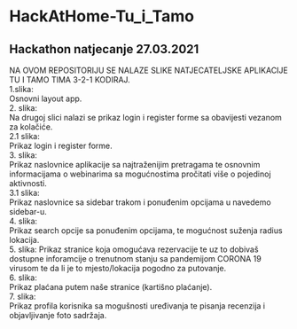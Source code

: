 # HackAtHome-Tu_i_Tamo
## Hackathon natjecanje 27.03.2021

NA OVOM REPOSITORIJU SE NALAZE SLIKE NATJECATELJSKE APLIKACIJE TU I TAMO TIMA 3-2-1 KODIRAJ.  
1.slika:  
        Osnovni layout app.  
2. slika:  
        Na drugoj slici nalazi se prikaz login i register forme sa obavijesti vezanom za kolačiće.  
2.1 slika:  
        Prikaz login i register forme.  
3. slika:  
        Prikaz naslovnice aplikacije sa najtraženijim pretragama te osnovnim informacijama o webinarima sa mogućnostima pročitati više o pojedinoj aktivnosti.  
 3.1 slika:  
        Prikaz naslovnice sa sidebar trakom i ponuđenim opcijama u navedemo sidebar-u.  
 4. slika:  
         Prikaz search opcije sa ponuđenim opcijama, te mogućnost suženja radius lokacija.  
 5. slika:
         Prikaz stranice koja omogućava rezervacije te uz to dobivaš dostupne inforamcije o trenutnom stanju sa pandemijom CORONA 19 virusom te da li je to mjesto/lokacija pogodno za putovanje.  
 6. slika:  
        Prikaz plaćana putem naše stranice (kartišno plaćanje).  
 7. slika:  
        Prikaz profila korisnika sa mogušnosti uređivanja te pisanja recenzija i objavljivanje foto sadržaja.  
